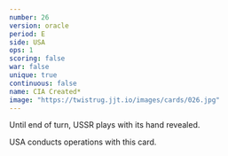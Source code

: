 ```yaml
---
number: 26
version: oracle
period: E
side: USA
ops: 1
scoring: false
war: false
unique: true
continuous: false
name: CIA Created*
image: "https://twistrug.jjt.io/images/cards/026.jpg"
---
```

Until end of turn, USSR plays with its hand revealed.

USA conducts operations with this card.
